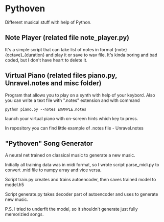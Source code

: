 # Pythoven

Different musical stuff with help of Python.

## Note Player (related file note_player.py)

It's a simple script that can take list of notes in format {note}{octave}_{duration} and play it or save to wav file. It's kinda boring and bad coded, but I don't have heart to delete it.

## Virtual Piano (related files piano.py, Unravel.notes and misc folder)

Program that allows you to play on a synth with help of your keybord. Also you can write a text file with ".notes" extension and with command

```
python piano.py --notes EXAMPLE.notes
```

launch your virtual piano with on-screen hints which key to press. 

In repository you can find little example of .notes file - Unravel.notes

## "Pythoven" Song Generator

A neural net trained on classical music to generate a new music.

Initially all training data was in midi format, so I wrote script parse_midi.py to convert .mid file to numpy array and vice versa.

Script train.py creates and trains autoencoder, then saves trained model to model.h5

Script generate.py takes decoder part of autoencoder and uses to generate new music.

P.S. I tried to underfit the model, so it shouldn't generate just fully memorizied songs.
